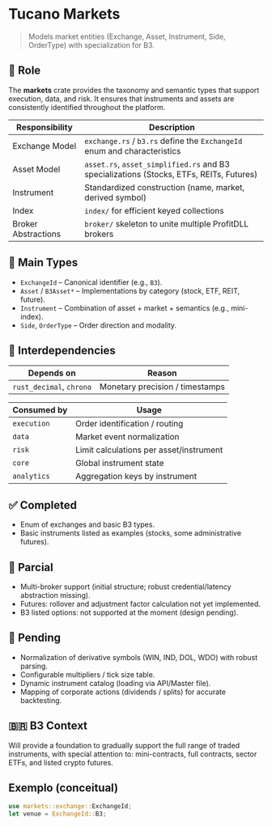 # Tucano Markets

> Models market entities (Exchange, Asset, Instrument, Side, OrderType) with specialization for B3.

## 🎯 Role
The **markets** crate provides the taxonomy and semantic types that support execution, data, and risk. It ensures that instruments and assets are consistently identified throughout the platform.

| Responsibility   | Description                                                                 |
|------------------|-----------------------------------------------------------------------------|
| Exchange Model   | `exchange.rs` / `b3.rs` define the `ExchangeId` enum and characteristics    |
| Asset Model      | `asset.rs`, `asset_simplified.rs` and B3 specializations (Stocks, ETFs, REITs, Futures) |
| Instrument       | Standardized construction (name, market, derived symbol)                    |
| Index            | `index/` for efficient keyed collections                                    |
| Broker Abstractions | `broker/` skeleton to unite multiple ProfitDLL brokers                   |

## 🔑 Main Types
- `ExchangeId` – Canonical identifier (e.g., `B3`).
- `Asset` / `B3Asset*` – Implementations by category (stock, ETF, REIT, future).
- `Instrument` – Combination of asset + market + semantics (e.g., mini-index).
- `Side`, `OrderType` – Order direction and modality.

## 🔗 Interdependencies
| Depends on                | Reason                                 |
|---------------------------|----------------------------------------|
| `rust_decimal`, `chrono`  | Monetary precision / timestamps        |

| Consumed by   | Usage                                         |
|---------------|-----------------------------------------------|
| `execution`   | Order identification / routing                |
| `data`        | Market event normalization                    |
| `risk`        | Limit calculations per asset/instrument       |
| `core`        | Global instrument state                       |
| `analytics`   | Aggregation keys by instrument                |

## ✅ Completed
- Enum of exchanges and basic B3 types.
- Basic instruments listed as examples (stocks, some administrative futures).

## 🧪 Parcial

- Multi-broker support (initial structure; robust credential/latency abstraction missing).
- Futures: rollover and adjustment factor calculation not yet implemented.
- B3 listed options: not supported at the moment (design pending).


## 🚧 Pending
- Normalization of derivative symbols (WIN, IND, DOL, WDO) with robust parsing.
- Configurable multipliers / tick size table.
- Dynamic instrument catalog (loading via API/Master file).
- Mapping of corporate actions (dividends / splits) for accurate backtesting.


## 🇧🇷 B3 Context
Will provide a foundation to gradually support the full range of traded instruments, with special attention to: mini-contracts, full contracts, sector ETFs, and listed crypto futures.

## Exemplo (conceitual)
```rust
use markets::exchange::ExchangeId;
let venue = ExchangeId::B3;
```
